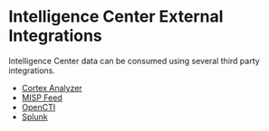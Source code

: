 # Intelligence Center External Integrations

Intelligence Center data can be consumed using several third party integrations.

- [Cortex Analyzer](./thehive.md)
- [MISP Feed](./misp.md)
- [OpenCTI](./opencti.md)
- [Splunk](./splunk.md)
